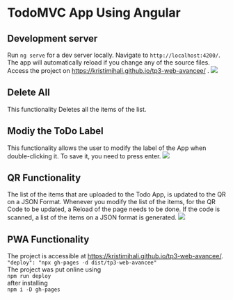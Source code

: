 # TodoMVC App Using Angular 

## Development server

Run `ng serve` for a dev server locally. Navigate to `http://localhost:4200/`. The app will automatically reload if you change any of the source files.
Access the project on https://kristimihali.github.io/tp3-web-avancee/ .
<img src = "https://i.imgur.com/6i0MJE3.png">
## Delete All 
This functionality Deletes all the items of the list.

## Modiy the ToDo Label
This functionality allows the user to modify the label of the App when double-clicking it. To save it, you need to press enter.
<img src = "https://i.imgur.com/5FPTdJG.png">

## QR Functionality 
The list of the items that are uploaded to the Todo App, is updated to the QR on a JSON Format. Whenever you modify the list of the items, for the QR Code to be updated, a Reload of the page needs to be done. If the code is scanned, a list of the items on a JSON format is generated. 
<img src = "https://i.imgur.com/ooic2QY.png">
## PWA Functionality
The project is accessible at https://kristimihali.github.io/tp3-web-avancee/. 
<br>
``` "deploy": "npx gh-pages -d dist/tp3-web-avancee" ```
<br>
The project was put online using 
<br>
``` npm run deploy ```
<br>
after installing 
<br>
``` npm i -D gh-pages ```

